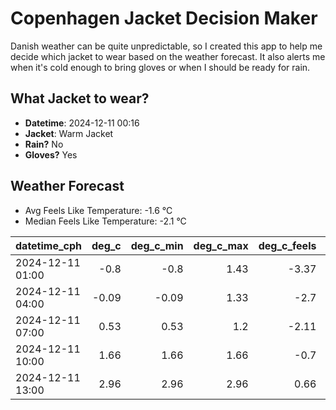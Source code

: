 
# Copenhagen Jacket Decision Maker

Danish weather can be quite unpredictable, so I created this app to help me decide which jacket to wear based on the weather forecast. 
It also alerts me when it's cold enough to bring gloves or when I should be ready for rain.

## What Jacket to wear?

- **Datetime**: 2024-12-11 00:16
- **Jacket**: Warm Jacket
- **Rain?** No
- **Gloves?** Yes

## Weather Forecast
- Avg Feels Like Temperature: -1.6 °C
- Median Feels Like Temperature: -2.1 °C

| datetime_cph     |   deg_c |   deg_c_min |   deg_c_max |   deg_c_feels | weather   | wind   | rain   |
|:-----------------|--------:|------------:|------------:|--------------:|:----------|:-------|:-------|
| 2024-12-11 01:00 |   -0.8  |       -0.8  |        1.43 |         -3.37 | Clouds    | Low    | None   |
| 2024-12-11 04:00 |   -0.09 |       -0.09 |        1.33 |         -2.7  | Clouds    | Low    | None   |
| 2024-12-11 07:00 |    0.53 |        0.53 |        1.2  |         -2.11 | Clouds    | Low    | None   |
| 2024-12-11 10:00 |    1.66 |        1.66 |        1.66 |         -0.7  | Clouds    | Low    | None   |
| 2024-12-11 13:00 |    2.96 |        2.96 |        2.96 |          0.66 | Clear     | Low    | None   |
        